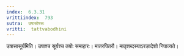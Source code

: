 ```yaml
---
index:  6.3.31
vrittiindex:  793
sutra:  उषासोषसः
vritti:  tattvabodhini 
---
```


उषासासूर्यमिति। उषाश्च सूर्यश्च तयोः समाहारः। मातरपितरौ। मातृशब्दस्याऽरङादेशो निपात्यते।

